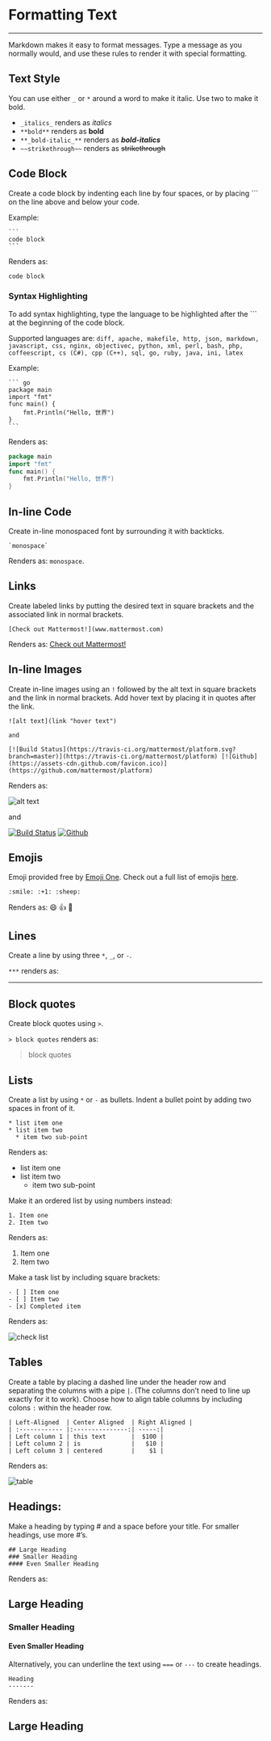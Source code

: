 # Formatting Text  
___

Markdown makes it easy to format messages. Type a message as you normally would, and use these rules to render it with special formatting. 

## Text Style 

You can use either `_` or `*` around a word to make it italic. Use two to make it bold.

* `_italics_` renders as _italics_
* `**bold**` renders as **bold**
* `**_bold-italic_**` renders as **_bold-italics_**
* `~~strikethrough~~` renders as ~~strikethrough~~

## Code Block 

Create a code block by indenting each line by four spaces, or by placing ``` on the line above and below your code. 

Example:

    ```
    code block
    ```

Renders as: 
```
code block
```

### Syntax Highlighting

To add syntax highlighting, type the language to be highlighted after the ``` at the beginning of the code block. 

Supported languages are:
`diff, apache, makefile, http, json, markdown, javascript, css, nginx, objectivec, python, xml, perl, bash, php, coffeescript, cs (C#), cpp (C++), sql, go, ruby, java, ini, latex`

Example:

    ``` go
    package main
    import "fmt"
    func main() {
	    fmt.Println("Hello, 世界")
    }
    ```

Renders as: 
``` go
package main
import "fmt"
func main() {
	fmt.Println("Hello, 世界")
}
```

## In-line Code

Create in-line monospaced font by surrounding it with backticks. 
```
`monospace`
```
Renders as: `monospace`.

## Links  

Create labeled links by putting the desired text in square brackets and the associated link in normal brackets. 

`[Check out Mattermost!](www.mattermost.com)`

Renders as: [Check out Mattermost!](www.mattermost.com)

## In-line Images  

Create in-line images using an `!` followed by the alt text in square brackets and the link in normal brackets. Add hover text by placing it in quotes after the link.
```
![alt text](link "hover text")

and

[![Build Status](https://travis-ci.org/mattermost/platform.svg?branch=master)](https://travis-ci.org/mattermost/platform) [![Github](https://assets-cdn.github.com/favicon.ico)](https://github.com/mattermost/platform)
```
Renders as: 

![alt text](link "hover text")

and

[![Build Status](https://travis-ci.org/mattermost/platform.svg?branch=master)](https://travis-ci.org/mattermost/platform) [![Github](https://assets-cdn.github.com/favicon.ico)](https://github.com/mattermost/platform)

## Emojis  

Emoji provided free by [Emoji One](http://emojione.com/). Check out a full list of emojis [here](http://http://emoji.codes/).

```
:smile: :+1: :sheep:
```
Renders as:
:smile: :+1: :sheep:

## Lines  

Create a line by using three `*`, `_`, or `-`.

`***` renders as: 
***

## Block quotes  

Create block quotes using `>`.

`> block quotes` renders as:
> block quotes

## Lists  

Create a list by using `*` or `-` as bullets. Indent a bullet point by adding two spaces in front of it.
```
* list item one
* list item two
  * item two sub-point
```
Renders as: 
* list item one
* list item two
  * item two sub-point

Make it an ordered list by using numbers instead:
```
1. Item one
2. Item two
```
Renders as: 
1. Item one
2. Item two

Make a task list by including square brackets:
```
- [ ] Item one
- [ ] Item two
- [x] Completed item
```
Renders as:  

![check list](https://pre-release.mattermost.com/api/v1/files/get/pspxu7bu17yttmtnzsjnqu78fe/o1nq6cmn5pfo8k8tchb4gtx4kc/nrrtpzob338smc9zk7zjdy655c/Image%20Pasted%20at%202016-0-15%2012-57.png?d=%7B%22filename%22%3A%22nrrtpzob338smc9zk7zjdy655c%2FImage%2520Pasted%2520at%25202016-0-15%252012-57.png%22%2C%22time%22%3A%221452887842154%22%7D&h=%242a%2410%24hVg%2FvdcZJwD6dEvZc4YF8.X.ea84XqLLQvHHVGLfd8W9sjcG5hZCO&t=rcgiyftm7jyrxnma1osd8zswby)

## Tables  

Create a table by placing a dashed line under the header row and separating the columns with a pipe `|`. (The columns don’t need to line up exactly for it to work). Choose how to align table columns by including colons `:` within the header row.
```
| Left-Aligned  | Center Aligned  | Right Aligned |
| :------------ |:---------------:| -----:|
| Left column 1 | this text       |  $100 |
| Left column 2 | is              |   $10 |
| Left column 3 | centered        |    $1 |
```

Renders as:

![table](https://pre-release.mattermost.com/api/v1/files/get/pspxu7bu17yttmtnzsjnqu78fe/o1nq6cmn5pfo8k8tchb4gtx4kc/xbx81knszjgz5f4bdwf4c89ykw/Image%20Pasted%20at%202016-0-15%2013-00.png?d=%7B%22filename%22%3A%22xbx81knszjgz5f4bdwf4c89ykw%2FImage%2520Pasted%2520at%25202016-0-15%252013-00.png%22%2C%22time%22%3A%221452887948032%22%7D&h=%242a%2410%24%2F528CxcUFR9bvnud2PLX9ebDn%2FJoVviuZfKtRiHcjdMaDH.tot92S&t=rcgiyftm7jyrxnma1osd8zswby)

## Headings:  

Make a heading by typing # and a space before your title. For smaller headings, use more #’s. 
```
## Large Heading
### Smaller Heading
#### Even Smaller Heading
```
Renders as: 
## Large Heading
### Smaller Heading
#### Even Smaller Heading

Alternatively, you can underline the text using `===` or `---` to create headings.
```
Heading
-------
```
Renders as:  

Large Heading
-------
